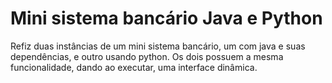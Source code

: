 # Mini sistema bancário Java e Python
Refiz duas instâncias de um mini sistema bancário, um com java e suas dependências, e outro usando python. Os dois possuem a mesma funcionalidade, dando ao executar, uma interface dinâmica.